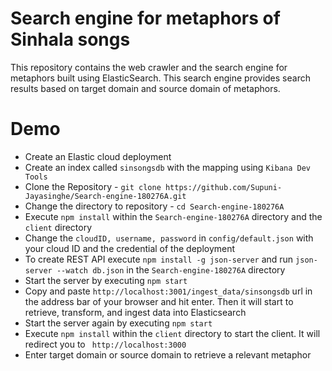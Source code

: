 # Search engine for metaphors of Sinhala songs

This repository contains the web crawler and the search engine for metaphors built using ElasticSearch.
This search engine provides search results based on target domain and source domain of metaphors.

# Demo

- Create an Elastic cloud deployment
- Create an index called `sinsongsdb` with the mapping using `Kibana Dev Tools`
- Clone the Repository - `git clone https://github.com/Supuni-Jayasinghe/Search-engine-180276A.git`
- Change the directory to repository - `cd Search-engine-180276A`
- Execute `npm install` within the `Search-engine-180276A` directory and the `client` directory
- Change the `cloudID, username, password` in `config/default.json` with your cloud ID and the credential of the deployment
- To create REST API execute `npm install -g json-server` and run `json-server --watch db.json` in the `Search-engine-180276A` directory
- Start the server by executing `npm start`
- Copy and paste `http://localhost:3001/ingest_data/sinsongsdb` url in the address bar of your browser and hit enter. Then it will start to retrieve, transform, and ingest data into Elasticsearch
- Start the server again by executing `npm start`
- Execute `npm install` within the `client` directory to start the client. It will redirect you to ` http://localhost:3000`
- Enter target domain or source domain to retrieve a relevant metaphor
